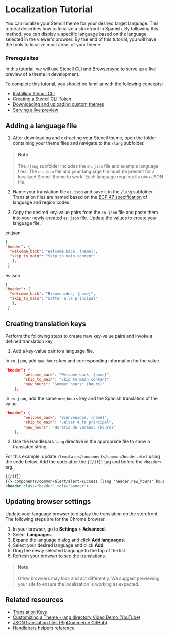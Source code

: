 # Localization Tutorial


You can localize your Stencil theme for your desired target language. This tutorial describes how to localize a storefront in Spanish. By following this method, you can display a specific language based on the language selected in the viewer's browser. By the end of this tutorial, you will have the tools to localize most areas of your theme.

### Prerequisites

In this tutorial, we will use Stencil CLI and [Browsersync](https://github.com/bigcommerce/browser-sync) to serve up a live preview of a theme in development.

To complete this tutorial, you should be familiar with the following concepts:

* [Installing Stencil CLI](/stencil-docs/installing-stencil-cli/installing-stencil)
* [Creating a Stencil CLI Token](https://support.bigcommerce.com/s/article/Store-API-Accounts)
* [Downloading and uploading custom themes](https://support.bigcommerce.com/s/article/Stencil-Themes#download-upload)
* [Serving a live preview](/stencil-docs/installing-stencil-cli/live-previewing-a-theme#serving-a-live-preview)


## Adding a language file
1. After downloading and extracting your Stencil theme, open the folder containing your theme files and navigate to the `/lang` subfolder. 

<!-- theme: info -->
> #### Note
> The `/lang` subfolder includes the `en.json` file and example language files. The `en.json` file and your language file must be present for a localized Stencil theme to work. Each language requires its own JSON file. 


2. Name your translation file `es.json` and save it in the `/lang` subfolder. Translation files are named based on the [BCP 47 specification](https://tools.ietf.org/html/bcp47) of language and region codes.

3. Copy the desired key-value pairs from the `en.json` file and paste them into your newly-created `es.json` file. Update the values to create your language file.

en.json
```json
{
"header": {
  "welcome_back": "Welcome back, {name}",
  "skip_to_main": "Skip to main content"
   },
 }
```

es.json
```json
{
"header": {
  "welcome_back": "Bienvenidos, {name}",
  "skip_to_main": "Saltar a la principal"
   },
 }
```


## Creating translation keys

Perform the following steps to create new key-value pairs and invoke a defined translation key.

1. Add a key-value pair to a language file.
  
  In `en.json`, add `new_hours` key and corresponding information for the value.

```json
"header": {
        "welcome_back": "Welcome back, {name}",
        "skip_to_main": "Skip to main content",
        "new_hours": "Summer hours: {hours}"
    },

```
In `es.json`, add the same `new_hours` key and the Spanish translation of the value.

```json
"header": {
        "welcome_back": "Bienvenidos, {name}",
        "skip_to_main": "Saltar a la principal",
        "new_hours": "Horario de verano: {hours}"
    },

```
2. Use the Handlebars `lang` directive in the appropriate file to show a translated string.

For this example, update `/templates/components/common/header.html` using the code below. Add the code after the `{{/if}}` tag and before the `<header>` tag.

```html
{{/if}} 
{{> components/common/alert/alert-success (lang 'header.new_hours' hours="8 AM to 5 PM Central" ) }}
<header class="header" role="banner">
```

## Updating browser settings

Update your language browser to display the translation on the storefront. The following steps are for the Chrome browser.

1. In your browser, go to **Settings** > **Advanced**.
2. Select **Languages**.
3. Expand the language dialog and click **Add languages**.
4. Select your desired language and click **Add**.
5. Drag the newly selected language to the top of the list.
6. Refresh your browser to see the translations.

<!-- theme: info -->
> #### Note
> Other browsers may look and act differently. We suggest previewing your site to ensure the localization is working as expected.



## Related resources
* [Translation Keys](/stencil-docs/localization/translation-keys)
* [Customizing a Theme - lang directory Video Demo (YouTube)](https://www.youtube.com/watch?v=ygiRGfSrmnA)
* [JSON translation files (BigCommerce GitHub)](https://github.com/bigcommerce/cornerstone/tree/master/lang)
* [Handlebars helpers reference](/stencil-docs/reference-docs/handlebars-helpers-reference#string-helpers)
